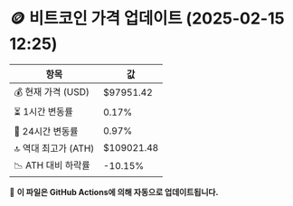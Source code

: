 # 🪙 비트코인 가격 업데이트 (2025-02-15 12:25)

| 항목                | 값 |
|--------------------|----------------|
| 💰 현재 가격 (USD) | $97951.42 |
| ⏳ 1시간 변동률    | 0.17% |
| 📆 24시간 변동률   | 0.97% |
| 🔝 역대 최고가 (ATH) | $109021.48 |
| 📉 ATH 대비 하락률 | -10.15% |

🔄 **이 파일은 GitHub Actions에 의해 자동으로 업데이트됩니다.**
